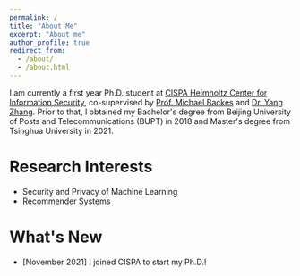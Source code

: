 ```yaml
---
permalink: /
title: "About Me"
excerpt: "About me"
author_profile: true
redirect_from: 
  - /about/
  - /about.html
---
```

I am currently a first year Ph.D. student at [CISPA Helmholtz Center for Information Security](https://cispa.de/en), co-supervised by [Prof. Michael Backes](https://cispa.de/en/about/director-page) and [Dr. Yang Zhang](https://yangzhangalmo.github.io/). Prior to that, I obtained my Bachelor's degree from Beijing University of Posts and Telecommunications (BUPT) in 2018 and Master's degree from Tsinghua University in 2021.

Research Interests
======
- Security and Privacy of Machine Learning
- Recommender Systems

What's New
======
- [November 2021] I joined CISPA to start my Ph.D.!

